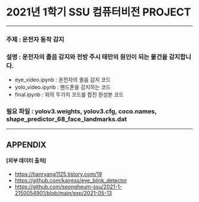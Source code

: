 # 2021년 1학기 SSU 컴퓨터비전 PROJECT
---
### 주제 : 운전자 동작 감지
### 설명 : 운전자의 졸음 감지와 전방 주시 태만의 원인이 되는 물건을 감지합니다.
  - eye_video.ipynb : 운전자의 졸음 감지 코드
  - yolo_video.ipynb : 핸드폰을 감지하는 코드
  - final.ipynb : 위의 두가지 코드를 합친 완성본 코드

### 필요 파일 : yolov3.weights, yolov3.cfg, coco.names, shape_predictor_68_face_landmarks.dat
---
## APPENDIX
#### [외부 데이터 출처]
   - https://hanryang1125.tistory.com/19
   - https://github.com/kairess/eye_blink_detector
   - https://github.com/seongheum-ssu/2021-1-2150054901/blob/main/exp/2021-05-13
